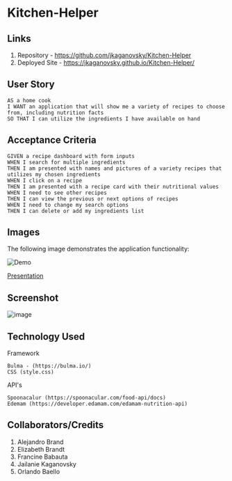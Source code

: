 # Kitchen-Helper

## Links

1. Repository - https://github.com/jkaganovsky/Kitchen-Helper
1. Deployed Site - https://jkaganovsky.github.io/Kitchen-Helper/

## User Story

```
AS a home cook
I WANT an application that will show me a variety of recipes to choose from, including nutrition facts
SO THAT I can utilize the ingredients I have available on hand
```

## Acceptance Criteria

```
GIVEN a recipe dashboard with form inputs
WHEN I search for multiple ingredients
THEN I am presented with names and pictures of a variety recipes that utilizes my chosen ingredients
WHEN I click on a recipe
THEN I am presented with a recipe card with their nutritional values
WHEN I need to see other recipes
THEN I can view the previous or next options of recipes
WHEN I need to change my search options
THEN I can delete or add my ingredients list
```

## Images
The following image demonstrates the application functionality:

![Demo](./assets/kitchen-helper-demo.png)

[Presentation](https://docs.google.com/presentation/d/1nmq56PiGwKt2SuozjNwTLpOp4NQwZJfz5SLeUC-gfEA/edit#slide=id.g29f43f0a72_0_10)


## Screenshot
![image](https://user-images.githubusercontent.com/70370805/99848215-77ddc280-2b1d-11eb-82e6-634b28a64e61.png)

## Technology Used
Framework
```
Bulma - (https://bulma.io/)
CSS (style.css)
```
API's
```
Spoonacalur (https://spoonacular.com/food-api/docs)
Edemam (https://developer.edamam.com/edamam-nutrition-api)
```

## Collaborators/Credits
1. Alejandro Brand
1. Elizabeth Brandt
1. Francine Babauta
1. Jailanie Kaganovsky
1. Orlando Baello
